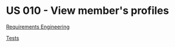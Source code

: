 # US 010 - View member's profiles

[Requirements Engineering](01.requirements-engineering/readme.md)

[Tests](02.tests/readme.md)